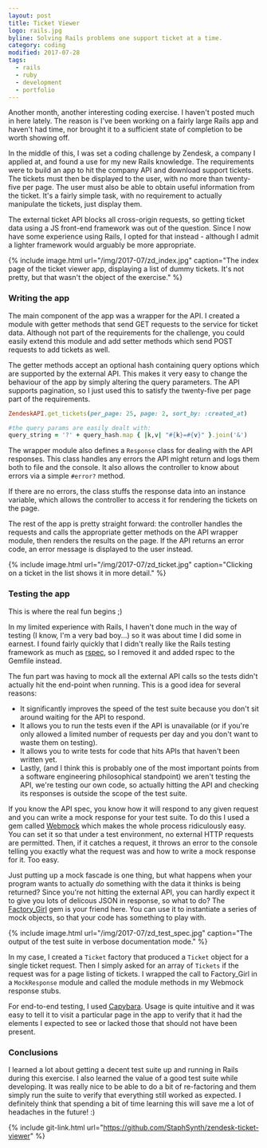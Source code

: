 ```yaml
---
layout: post
title: Ticket Viewer
logo: rails.jpg
byline: Solving Rails problems one support ticket at a time.
category: coding
modified: 2017-07-28
tags:
  - rails
  - ruby
  - development
  - portfolio
---
```


Another month, another interesting coding exercise. I haven't posted much in here lately. The reason is I've been working on a fairly large Rails app and haven't had time, nor brought it to a sufficient state of completion to be worth showing off.

In the middle of this, I was set a coding challenge by Zendesk, a company I applied at, and found a use for my new Rails knowledge. The requirements were to build an app to hit the company API and download support tickets. The tickets must then be displayed to the user, with no more than twenty-five per page. The user must also be able to obtain useful information from the ticket. It's a fairly simple task, with no requirement to actually manipulate the tickets, just display them.

The external ticket API blocks all cross-origin requests, so getting ticket data using a JS front-end framework was out of the question. Since I now have some experience using Rails, I opted for that instead - although I admit a lighter framework would arguably be more appropriate.

{% include image.html url="/img/2017-07/zd_index.jpg" caption="The index page of the ticket viewer app, displaying a list of dummy tickets. It's not pretty, but that wasn't the object of the exercise." %}

### Writing the app

The main component of the app was a wrapper for the API. I created a module with getter methods that send GET requests to the service for ticket data. Although not part of the requirements for the challenge, you could easily extend this module and add setter methods which send POST requests to add tickets as well.

The getter methods accept an optional hash containing query options which are supported by the external API. This makes it very easy to change the behaviour of the app by simply altering the query parameters. The API supports pagination, so I just used this to satisfy the twenty-five per page part of the requirements.

```ruby
ZendeskAPI.get_tickets(per_page: 25, page: 2, sort_by: :created_at)

#the query params are easily dealt with:
query_string = '?' + query_hash.map { |k,v| "#{k}=#{v}" }.join('&')
```

The wrapper module also defines a `Response` class for dealing with the API responses. This class handles any errors the API might return and logs them both to file and the console. It also allows the controller to know about errors via a simple `#error?` method.

If there are no errors, the class stuffs the response data into an instance variable, which allows the controller to access it for rendering the tickets on the page.

The rest of the app is pretty straight forward: the controller handles the requests and calls the appropriate getter methods on the API wrapper module, then renders the results on the page. If the API returns an error code, an error message is displayed to the user instead.

{% include image.html url="/img/2017-07/zd_ticket.jpg" caption="Clicking on a ticket in the list shows it in more detail." %}

### Testing the app

This is where the real fun begins ;)

In my limited experience with Rails, I haven't done much in the way of testing (I know, I'm a very bad boy...) so it was about time I did some in earnest. I found fairly quickly that I didn't really like the Rails testing framework as much as [rspec](http://rspec.info/), so I removed it and added rspec to the Gemfile instead.

The fun part was having to mock all the external API calls so the tests didn't actually hit the end-point when running. This is a good idea for several reasons:

* It significantly improves the speed of the test suite because you don't sit around waiting for the API to respond.
* It allows you to run the tests even if the API is unavailable (or if you're only allowed a limited number of requests per day and you don't want to waste them on testing).
* It allows you to write tests for code that hits APIs that haven't been written yet.
* Lastly, (and I think this is probably one of the most important points from a software engineering philosophical standpoint) we aren't testing the API, we're testing our own code, so actually hitting the API and checking its responses is outside the scope of the test suite.

If you know the API spec, you know how it will respond to any given request and you can write a mock response for your test suite. To do this I used a gem called [Webmock](https://github.com/bblimke/webmock) which makes the whole process ridiculously easy. You can set it so that under a test environment, no external HTTP requests are permitted. Then, if it catches a request, it throws an error to the console telling you exactly what the request was and how to write a mock response for it. Too easy.

Just putting up a mock fascade is one thing, but what happens when your program wants to actually _do_ something with the data it thinks is being returned? Since you're not hitting the external API, you can hardly expect it to give you lots of delicous JSON in response, so what to do? The [Factory_Girl](https://github.com/thoughtbot/factory_girl) gem is your friend here. You can use it to instantiate a series of mock objects, so that your code has something to play with.

{% include image.html url="/img/2017-07/zd_test_spec.jpg" caption="The output of the test suite in verbose documentation mode." %}

In my case, I created a `Ticket` factory that produced a `Ticket` object for a single ticket request. Then I simply asked for an array of `Tickets` if the request was for a page listing of tickets. I wrapped the call to Factory_Girl in a `MockResponse` module and called the module methods in my Webmock response stubs.

For end-to-end testing, I used [Capybara](https://github.com/teamcapybara/capybara). Usage is quite intuitive and it was easy to tell it to visit a particular page in the app to verify that it had the elements I expected to see or lacked those that should not have been present.

### Conclusions

I learned a lot about getting a decent test suite up and running in Rails during this exercise. I also learned the value of a good test suite while developing. It was really nice to be able to do a bit of re-factoring and them simply run the suite to verify that everything still worked as expected. I definitely think that spending a bit of time learning this will save me a lot of headaches in the future! :)

{% include git-link.html url="https://github.com/StaphSynth/zendesk-ticket-viewer" %}
